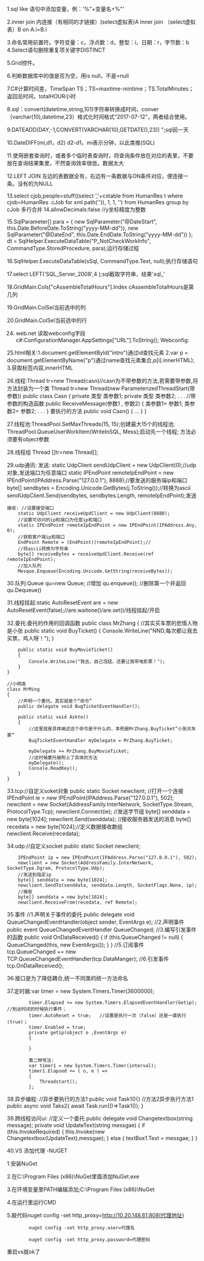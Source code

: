 1.sql like 语句中添加变量，例：'%"+变量名+%"'2.inner join 内连接（有相同的才链接）(select虚拟表)A inner join （select虚拟表）B on A.i=B.i3.命名常用前置符。字符变量：c，浮点数：d，整型：i，日期：r，字节数：b4.Select语句删除重复项关键字DISTINCT5.Grid控件。6.判断数据库中的值是否为空，用is null，不是=null7.C#计算时间差，TimeSpan TS；TS=maxtime-mintime；TS.TotalMinutes；返回总时间，totalHOUR小时8.sql：convert(datetime,string,101)字符串转换成时间，conver（varchar(10),datetime,23）格式化时间格式“2017-07-12”，两者结合使用。9.DATEADD(DAY,-1,CONVERT(VARCHAR(10),GETDATE(),23)) ";sql前一天10.DateDIFF(mi,d1，d2)  d2-d1，mi表示分钟，以此类推(SQL)11.使用嵌套查询时，或者多个临时表查询时，将查询条件放在对应的表里，不要放在查询结果集里，不然查询效率很低，数据太大12.LEFT JOIN 左边的表数据全有，右边有一条数据与ON条件对应，便连接一条。没有的为NULL13.select cjob,people=stuff((select ','+cstable  from HumanRes t where cjob=HumanRes .cJob for xml path('')), 1, 1, '')  from HumanRes  group by cJob 多行合并14.allowDecimals:false //y坐标精度为整数15.SqlParameter[] para = { new SqlParameter("@DateStart", this.Date.BeforeDate.ToString("yyyy-MM-dd")), new SqlParameter("@DateEnd", this.Date.EndDate.ToString("yyyy-MM-dd")) };   dt = SqlHelper.ExecuteDataTable("P_NotCheckWorkInfo", CommandType.StoredProcedure, para);运行存储过程16.SqlHelper.ExecuteDataTable(sSql, CommandType.Text, null);执行存储语句17.select LEFT('SQL_Server_2008',4 );sql截取字符串，结果'sql_'18.GridMain.Cols["cAssembleTotalHours"].Index   cAssembleTotalHours是第几列19.GridMain.ColSel当前选中的列20.GridMain.ColSel当前选中的行24.  web.net 读取webconfig字段 c#:ConfigurationManager.AppSettings["URL"].ToString();      Webconfig:     <appSettings>    <add key="URL" value="http://www.baidu.com" />    <add key="Data_Source" value="http://www.baidu.com" />    <add key="Initial_Catalog" value="http://www.baidu.com" />    <add key="USER_ID" value="http://www.baidu.com" />    <add key="PASSWORD" value="http://www.baidu.com" />    </appSettings>25.html相关:1.document.getElementById("intro")通过id查找元素            2.var p = document.getElementByName("p")通过name查找元素集合,p[i].innerHTML);            3.获取标签内容,innerHTML26.线程:Thread tr=new Thread(casn)//casn为不带参数的方法,若需要带参数,将方法封装为一个类          Thread tr=new Thread(new ParameterizedThreadStart(带参数))   public class Casn   {        private 类型 类参数1;        private 类型 类参数2;        .        .        .        //带参数的构造函数        public ReceiveMessage(参数1 , 参数2)        {            类参数1= 参数1;            类参数2= 参数2;            .            .            .        }        要执行的方法        public void Casn()        {            ...        }   }27.线程池:ThreadPool.SetMaxThreads(15, 15);创建最大15个的线程池;    ThreadPool.QueueUserWorkItem(WriteInSQL, Mess);启动先一个线程;    方法必须要有object参数28.线程组 Thread []tr=new Thread[];29.udp通讯:     发送: static UdpClient sendUdpClient = new UdpClient(0);//udp对象,发送端口为任意端口          static IPEndPoint remoteIpEndPoint = new IPEndPoint(IPAddress.Parse("127.0.0.1"), 8888);//要发送的服务端ip和端口          byte[] sendbytes = Encoding.Unicode.GetBytes(j.ToString());//转换为ascii          sendUdpClient.Send(sendbytes, sendbytes.Length, remoteIpEndPoint);发送    接收: //设置接受端口        static UdpClient receiveUpdClient = new UdpClient(8888);        //设置可访问的ip和端口为任意ip和端口        static IPEndPoint remoteIpEndPoint = new IPEndPoint(IPAddress.Any, 0);        //获取客户端ip和端口        EndPoint Remote = (EndPoint)(remoteIpEndPoint);//        //将ascii转换为字符串        byte[] receiveBytes = receiveUpdClient.Receive(ref remoteIpEndPoint);        //加入队列        Mesque.Enqueue(Encoding.Unicode.GetString(receiveBytes));30.队列:Queue qu=new Queue;        //增加        qu.enqueue();        //删除第一个并返回        qu.Dequeue()31.线程挂起:static AutoResetEvent are = new AutoResetEvent(false);//are.waitone()/are.set()/线程挂起/开启32.委托:委托的作用的回调函数        public class MrZhang    {        //其实买车票的悲情人物是小张        public static void BuyTicket()        {            Console.WriteLine("NND,每次都让我去买票，鸡人呀！");        }        public static void BuyMovieTicket()        {            Console.WriteLine("我去，自己泡妞，还要让我带电影票！");        }    }    //小明类    class MrMing    {        //声明一个委托，其实就是个“命令”        public delegate void BugTicketEventHandler();        public static void Askto()        {            //这里就是具体阐述这个命令是干什么的，本例是MrZhang.BuyTicket“小张买车票”            BugTicketEventHandler myDelegate = MrZhang.BuyTicket;            myDelegate += MrZhang.BuyMovieTicket;            //这时候委托被附上了具体的方法            myDelegate();            Console.ReadKey();        }    } 33.tcp://自定义soket对象        public static Socket newclient;        //打开一个连接        IPEndPoint ie = new IPEndPoint(IPAddress.Parse("127.0.0.1"), 502);        newclient = new Socket(AddressFamily.InterNetwork, SocketType.Stream, ProtocolType.Tcp);        newclient.Connect(ie);        //发送字节组        byte[] senddata = new byte[1024];        newclient.Send(senddata);        //接收服务器发送的消息        byte[] recedata = new byte[1024];//定义数据接收数组                  newclient.Receive(recedata);34.udp://自定义socket        public static Socket newclient;                IPEndPoint ip = new IPEndPoint(IPAddress.Parse("127.0.0.1"), 502);        newclient = new Socket(AddressFamily.InterNetwork, SocketType.Dgram, ProtocolType.Udp);        //发送到指定ip        byte[] senddata = new byte[1024];        newclient.SendTo(senddata, senddata.Length, SocketFlags.None, ip);        //接收        byte[] senddata = new byte[1024];        newclient.ReceiveFrom(recedata, ref Remote);35.事件 //1.声明关于事件的委托        public delegate void QueueChangedEventHandler(object sender, EventArgs e);        //2.声明事件           public event QueueChangedEventHandler QueueChanged;        //3.编写引发事件的函数        public void OnDataReceived()        {            if (this.QueueChanged != null)            {                    QueueChanged(this, new EventArgs());            }        }        //5.订阅事件               tcp.QueueChanged += new TCP.QueueChangedEventHandler(tcp.DataManger);        //6.引发事件            tcp.OnDataReceived();36.接口是为了降低耦合,统一不同类的统一方法命名37.定时器:var timer = new System.Timers.Timer(3600000);            timer.Elapsed += new System.Timers.ElapsedEventHandler(Getip); //到达时间的时候执行事件；               timer.AutoReset = true;   //设置是执行一次（false）还是一直执行(true)；               timer.Enabled = true;            private getip(object o ,EventArgs e)            {            }            第二种写法:            var timer1 = new System.Timers.Timer(interval);            timer1.Elapsed += ( o, e ) =>             {                Threadstart();            };38.异步编程:            //异步要执行的方法1            public void Task1(){}            //方法2异步执行方法1            public async void Taks2{                await Task.run(()=>Task1());            }39.跨线程访问ui:            //定义一个委托            public delegate void Changetextbox(string message);            private void UpdateText(string messgae)             {                if (this.InvokeRequired)                {                    this.Invoke(new Changetextbox(UpdateText),messgae);                }                else                {                    textBox1.Text = messgae;                }             }40.VS 添加代理 -NUGET1.安装NuGet2.在C:\Program Files (x86)\NuGet里面添加NuGet.exe3.在环境变量里PATH编辑添加;C:\Program Files (x86)\NuGet4.在运行里运行CMD5.敲代码nuget config -set http_proxy=http://10.20.148.61:808(代理地址)            nuget config -set http_proxy.user=代理名            nuget config -set http_proxy.password=代理密码重启vs就ok了